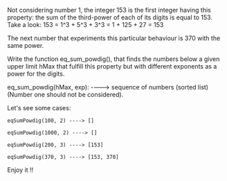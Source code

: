 Not considering number 1, the integer 153 is the first integer having this property: the sum of the third-power of each of its digits is equal to 153. Take a look: 153 = 1^3 + 5^3 + 3^3 = 1 + 125 + 27 = 153

The next number that experiments this particular behaviour is 370 with the same power.

Write the function eq_sum_powdig(), that finds the numbers below a given upper limit hMax that fulfill this property but with different exponents as a power for the digits.

eq_sum_powdig(hMax, exp): ----> sequence of numbers (sorted list) (Number one should not be considered).

Let's see some cases:

    eqSumPowdig(100, 2) ----> []

    eqSumPowdig(1000, 2) ----> []

    eqSumPowdig(200, 3) ----> [153]

    eqSumPowdig(370, 3) ----> [153, 370]
Enjoy it !!
